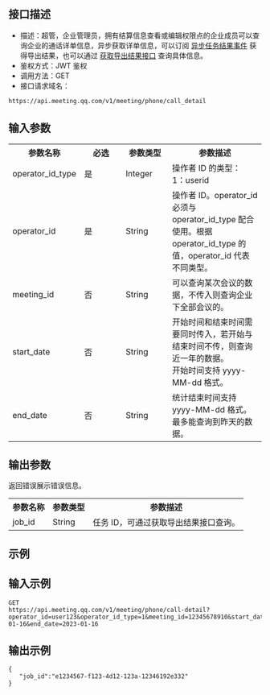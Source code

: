 ## 接口描述
- 描述：超管，企业管理员，拥有结算信息查看或编辑权限点的企业成员可以查询企业的通话详单信息，异步获取详单信息，可以订阅 [异步任务结果事件](https://cloud.tencent.com/document/product/1095/86417) 获得导出结果，也可以通过 [获取导出结果接口](https://cloud.tencent.com/document/product/1095/86453) 查询具体信息。
- 鉴权方式：JWT 鉴权
- 调用方法：GET
- 接口请求域名：
```html
https://api.meeting.qq.com/v1/meeting/phone/call_detail
```

## 输入参数
<table>
   <tr>
      <th width="20%" >参数名称</td>
      <th width="20%" >必选</td>
      <th width="20%" >参数类型</td>
      <th width="40%" >参数描述</td>
   </tr>
   <tr>
      <td>operator_id_type</td>
      <td>是</td>
      <td>Integer</td>
      <td>操作者 ID 的类型：<br>1：userid</td>
   </tr>
   <tr>
      <td>operator_id</td>
      <td>是</td>
      <td>String</td>
      <td>操作者 ID。operator_id 必须与 operator_id_type 配合使用。根据 operator_id_type 的值，operator_id 代表不同类型。</td>
   </tr>
   <tr>
      <td>meeting_id</td>
      <td>否</td>
      <td>String</td>
      <td>可以查询某次会议的数据，不传入则查询企业下全部会议的。</td>
   </tr>
   <tr>
      <td>start_date</td>
      <td>否</td>
      <td>String</td>
      <td>开始时间和结束时间需要同时传入，若开始与结束时间不传，则查询近一年的数据。<br>开始时间支持 yyyy-MM-dd 格式。</td>
   </tr>
   <tr>
      <td>end_date</td>
      <td>否</td>
      <td>String</td>
      <td>统计结束时间支持 yyyy-MM-dd 格式。<br>最多能查询到昨天的数据。</td>
   </tr>
</table>


## 输出参数
返回错误展示错误信息。
<table>
   <tr>
      <th width="0%" >参数名称</td>
      <th width="0%" >参数类型</td>
      <th width="0%" >参数描述</td>
   </tr>
   <tr>
      <td>job_id</td>
      <td>String</td>
      <td>任务 ID，可通过获取导出结果接口查询。</td>
   </tr>
</table>
	

## 示例
## 输入示例
```plaintext
GET 
https://api.meeting.qq.com/v1/meeting/phone/call-detail?operator_id=user123&operator_id_type=1&meeting_id=12345678910&start_date=2023-01-16&end_date=2023-01-16
```
## 输出示例
```plaintext
{
   "job_id":"e1234567-f123-4d12-123a-12346192e332"
}
```
